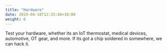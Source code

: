 ```yaml
---
title: "Hardware"
date: 2019-04-18T12:33:46+10:00
weight: 6
---
```


Test your hardware, whether its an IoT thermostat, medical devices, automotive, OT gear, and more. If its got a chip soldered in somewhere, we can hack it. 

